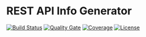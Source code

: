 # REST API Info Generator
[![Build Status](https://img.shields.io/travis/domagojlatecki/rest-api-info-generator.svg?style=flat-square)](
https://travis-ci.org/domagojlatecki/rest-api-info-generator)
[![Quality Gate](https://sonarcloud.io/api/badges/gate?key=at.dom-l%3Arest-api-info-generator&template=FLAT)](
https://sonarcloud.io/dashboard?id=at.dom-l%3Arest-api-info-generator)
[![Coverage](
https://sonarcloud.io/api/badges/measure?key=at.dom-l%3Arest-api-info-generator&template=FLAT&metric=coverage)](
https://sonarcloud.io/dashboard?id=at.dom-l%3Arest-api-info-generator)
[![License](http://img.shields.io/badge/license-MIT-blue.svg?style=flat-square)](
https://github.com/domagojlatecki/rest-api-info-generator/blob/master/LICENSE.md)
